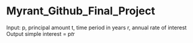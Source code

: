 # Myrant_Github_Final_Project
Input:
   p, principal amount
   t, time period in years
   r, annual rate of interest
Output
   simple interest = p*t*r
